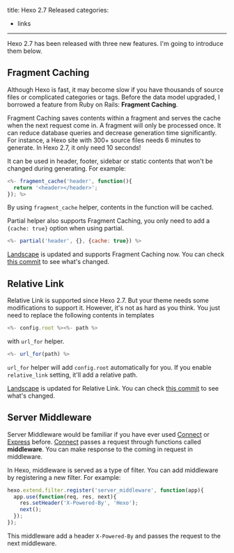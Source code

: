 title: Hexo 2.7 Released
categories:
- links
---
Hexo 2.7 has been released with three new features. I'm going to introduce them below.

## Fragment Caching

Although Hexo is fast, it may become slow if you have thousands of source files or complicated categories or tags. Before the data model upgraded, I borrowed a feature from Ruby on Rails: **Fragment Caching**.

Fragment Caching saves contents within a fragment and serves the cache when the next request come in. A fragment will only be processed once. It can reduce database queries and decrease generation time significantly. For instance, a Hexo site with 300+ source files needs 6 minutes to generate. In Hexo 2.7, it only need 10 seconds!

It can be used in header, footer, sidebar or static contents that won't be changed during generating. For example:

``` js
<%- fragment_cache('header', function(){
  return '<header></header>';
}); %>
```

By using `fragment_cache` helper, contents in the function will be cached.

Partial helper also supports Fragment Caching, you only need to add a `{cache: true}` option when using partial.

``` js
<%- partial('header', {}, {cache: true}) %>
```

[Landscape] is updated and supports Fragment Caching now. You can check [this commit](https://github.com/hexojs/hexo-theme-landscape/commit/d2aedda61571d6994eb72d784ceda2f59d2a8631) to see what's changed.

## Relative Link

Relative Link is supported since Hexo 2.7. But your theme needs some modifications to support it. However, it's not as hard as you think. You just need to replace the following contents in templates

``` js
<%- config.root %><%- path %>
```

with `url_for` helper.

``` js
<%- url_for(path) %>
```

`url_for` helper will add `config.root` automatically for you. If you enable `relative_link` setting, it'll add a relative path.

[Landscape] is updated for Relative Link. You can check [this commit](https://github.com/hexojs/hexo-theme-landscape/commit/d29cbb83356373af27e7b98643f29a27804364af) to see what's changed.

## Server Middleware

Server Middleware would be familiar if you have ever used [Connect] or [Express] before. [Connect] passes a request through functions called **middleware**. You can make response to the coming in request in middleware.

In Hexo, middleware is served as a type of filter. You can add middleware by registering a new filter. For example:

``` js
hexo.extend.filter.register('server_middleware', function(app){
  app.use(function(req, res, next){
    res.setHeader('X-Powered-By', 'Hexo');
    next();
  });
});
```

This middleware add a header `X-Powered-By` and passes the request to the next middleware.

[Landscape]: https://github.com/hexojs/hexo-theme-landscape
[Connect]: http://www.senchalabs.org/connect/
[Express]: http://expressjs.com/
